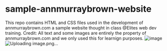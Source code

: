 # sample-annmurraybrown-website
This repo contains HTML and CSS files used in the development of annmurraybrown.com  a sample website thought in class @Elites web dev training. Credit: All text and some images are entirely the property of annmurraybrown.com and we only used this for learnign purposes. 
 ![image](https://github.com/user-attachments/assets/a2a0dfab-adb1-4a98-bde9-3d577be95420)
![Uploading image.png…]()

